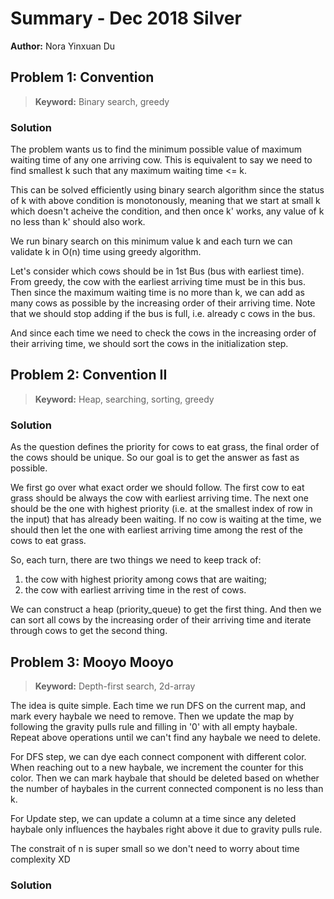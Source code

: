 # Summary - Dec 2018 Silver

**Author:** Nora Yinxuan Du

## Problem 1: Convention

> **Keyword:** Binary search, greedy

### Solution

The problem wants us to find the minimum possible value of maximum waiting time of any one arriving cow. This is equivalent to say we need to find smallest k such that any maximum waiting time <= k.

This can be solved efficiently using binary search algorithm since the status of k with above condition is monotonously, meaning that we start at small k which doesn't acheive the condition, and then once k' works, any value of k no less than k' should also work.

We run binary search on this minimum value k and each turn we can validate k in O(n) time using greedy algorithm. 

Let's consider which cows should be in 1st Bus (bus with earliest time). From greedy, the cow with the earliest arriving time must be in this bus. Then since the maximum waiting time is no more than k, we can add as many cows as possible by the increasing order of their arriving time. Note that we should stop adding if the bus is full, i.e. already c cows in the bus.

And since each time we need to check the cows in the increasing order of their arriving time, we should sort the cows in the initialization step.

## Problem 2: Convention II

> **Keyword:** Heap, searching, sorting, greedy

### Solution
As the question defines the priority for cows to eat grass, the final order of the cows should be unique. So our goal is to get the answer as fast as possible.

We first go over what exact order we should follow. The first cow to eat grass should be always the cow with earliest arriving time. The next one should be the one with highest priority (i.e. at the smallest index of row in the input) that has already been waiting. If no cow is waiting at the time, we should then let the one with earliest arriving time among the rest of the cows to eat grass.

So, each turn, there are two things we need to keep track of: 

1. the cow with highest priority among cows that are waiting;
2. the cow with earliest arriving time in the rest of cows.

We can construct a heap (priority_queue) to get the first thing. And then we can sort all cows by the increasing order of their arriving time and iterate through cows to get the second thing.

## Problem 3: Mooyo Mooyo

> **Keyword:** Depth-first search, 2d-array

The idea is quite simple. Each time we run DFS on the current map, and mark every haybale we need to remove. Then we update the map by following the gravity pulls rule and filling in '0' with all empty haybale. Repeat above operations until we can't find any haybale we need to delete.

For DFS step, we can dye each connect component with different color. When reaching out to a new haybale, we increment the counter for this color. Then we can mark haybale that should be deleted based on whether the number of haybales in the current connected component is no less than k.

For Update step, we can update a column at a time since any deleted haybale only influences the haybales right above it due to gravity pulls rule.

The constrait of n is super small so we don't need to worry about time complexity XD

### Solution